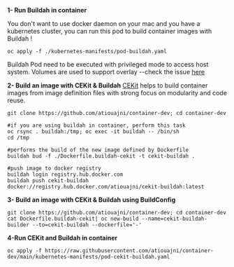 **1- Run Buildah in container**

You don't want to use docker daemon on your mac and you have a kubernetes cluster, you can run this pod to build container images with Buildah !

```shell
oc apply -f ./kubernetes-manifests/pod-buildah.yaml
```

Buildah Pod need to be executed with privileged mode to access host system. Volumes are used to support overlay --check the issue [here](https://github.com/containers/buildah/issues/867)

**2- Build an image with CEKit & Buildah**
[CEKit](https://docs.cekit.io/en/latest/index.html) helps to build container images from image definition files with strong focus on modularity and code reuse. 

```shell
git clone https://github.com/atiouajni/container-dev; cd container-dev

#if you are using buildah in container, perform this task
oc rsync . buildah:/tmp; oc exec -it buildah -- /bin/sh
cd /tmp

#performs the build of the new image defined by Dockerfile
buildah bud -f ./Dockerfile.buildah-cekit -t cekit-buildah .

#push image to docker registry
buildah login registry.hub.docker.com
buildah push cekit-buildah docker://registry.hub.docker.com/atiouajni/cekit-buildah:latest
```

**3- Build an image with CEKit & Buildah using BuildConfig**
```shell
git clone https://github.com/atiouajni/container-dev; cd container-dev
cat Dockerfile.buildah-cekit| oc new-build --name=cekit-buildah-builder --to=cekit-buildah --dockerfile='-' 
```

**4-Run CEKit and Buildah in container**

```shell
oc apply -f https://raw.githubusercontent.com/atiouajni/container-dev/main/kubernetes-manifests/pod-cekit-buildah.yaml
```
 
